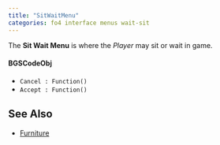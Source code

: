 ```yaml
---
title: "SitWaitMenu"
categories: fo4 interface menus wait-sit
---
```


The **Sit Wait Menu** is where the *Player* may sit or wait in game.

#### BGSCodeObj
* `Cancel : Function()`
* `Accept : Function()`

## See Also
- [Furniture](https://falloutck.uesp.net/wiki/Furniture)
